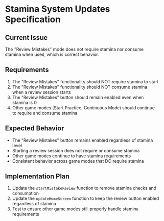 # Stamina System Updates Specification

## Current Issue
The "Review Mistakes" mode does not require stamina nor consume stamina when used, which is correct behavior.

## Requirements
1. The "Review Mistakes" functionality should NOT require stamina to start
2. The "Review Mistakes" functionality should NOT consume stamina when a review session starts
3. The "Review Mistakes" button should remain enabled even when stamina is 0
4. Other game modes (Start Practice, Continuous Mode) should continue to require and consume stamina

## Expected Behavior
- The "Review Mistakes" button remains enabled regardless of stamina level
- Starting a review session does not require or consume stamina
- Other game modes continue to have stamina requirements
- Consistent behavior across game modes that DO require stamina

## Implementation Plan
1. Update the `startMistakeReview` function to remove stamina checks and consumption
2. Update the `updateHomeScreen` function to keep the review button enabled regardless of stamina
3. Test to ensure other game modes still properly handle stamina requirements